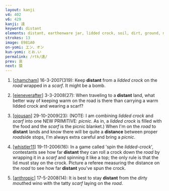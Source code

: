 ```yaml
---
layout: kanji
v4: 402
v6: 429
kanji: 遠
keyword: distant
elements: distant, earthenware jar, lidded crock, soil, dirt, ground, mouth, scarf, road
strokes: 13
image: E981A0
on-yomi: エン、オン
kun-yomi: とお.い
permalink: /rtk/遠/
prev: 哀
next: 猿
---
```


1) [<a href="http://kanji.koohii.com/profile/chamcham">chamcham</a>] 16-3-2007(319): Keep<strong> distant</strong> from a <em>lidded crock</em> on the<em> road</em> wrapped in a <em>scarf</em>. It might be a bomb.

2) [<a href="http://kanji.koohii.com/profile/eieneverafter">eieneverafter</a>] 3-3-2008(27): When traveling to a<strong> distant</strong> land, what better way of keeping warm on the road is there than carrying a warm lidded crock and wearing a scarf?

3) [<a href="http://kanji.koohii.com/profile/ojousan">ojousan</a>] 29-10-2009(23): (NOTE: I am combining <em>lidded crock</em> and <em>scarf</em> into one NEW PRIMITIVE: <em>picnic</em>. As in, a <em>lidded crock</em> is filled with the food and the <em>scarf</em> is the picnic blanket.) When I&#039;m on the <em>road</em> to <strong>distant</strong> lands and know there will be quite a <strong>distance</strong> between proper <em>road</em>side stops, I&#039;m always extra careful and bring a <em>picnic</em>.

4) [<a href="http://kanji.koohii.com/profile/whistler11">whistler11</a>] 19-11-2006(16): In a game called &#039;spin the <em>lidded-crock</em>&#039;, contestants see how far<strong> distant</strong> they can roll a crock down the <em>road</em> by wrapping it in a <em>scarf</em> and spinning it like a top; the only rule is that the lid must stay on the crock. Picture a referee measuring the distance on the <em>road</em> to see how far<strong> distant</strong> you&#039;ve spun the crock.

5) [<a href="http://kanji.koohii.com/profile/anthropic">anthropic</a>] 17-5-2008(14): It is best to stay <strong>distant</strong> from the <em>dirt</em>y <em>mouth</em>ed wino with the tatty <em>scarf</em> laying on the <em>road</em>.

